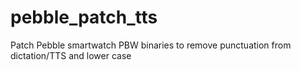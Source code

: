 # pebble_patch_tts
Patch Pebble smartwatch PBW binaries to remove punctuation from dictation/TTS and lower case
